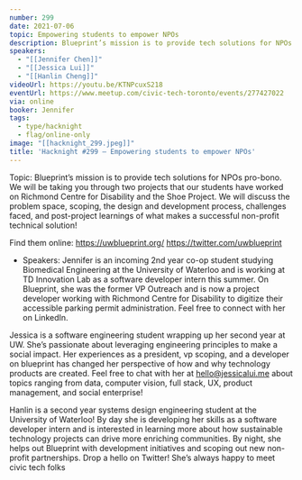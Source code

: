 ```yaml
---
number: 299
date: 2021-07-06
topic: Empowering students to empower NPOs
description: Blueprint’s mission is to provide tech solutions for NPOs pro-bono. We will be taking you through two projects that our students have worked on Richmond Centre for Disability and the Shoe Project. We will discuss the problem space, scoping, the design and development process, challenges faced, and post-project learnings of what makes a successful non-profit technical solution! https://uwblueprint.org/
speakers:
  - "[[Jennifer Chen]]"
  - "[[Jessica Lui]]"
  - "[[Hanlin Cheng]]"
videoUrl: https://youtu.be/KTNPcuxS218
eventUrl: https://www.meetup.com/civic-tech-toronto/events/277427022
via: online
booker: Jennifer
tags:
  - type/hacknight
  - flag/online-only
image: "[[hacknight_299.jpeg]]"
title: 'Hacknight #299 – Empowering students to empower NPOs'
---
```


Topic:
Blueprint’s mission is to provide tech solutions for NPOs pro-bono. We will be taking you through two projects that our students have worked on Richmond Centre for Disability and the Shoe Project. We will discuss the problem space, scoping, the design and development process, challenges faced, and post-project learnings of what makes a successful non-profit technical solution!

Find them online:
https://uwblueprint.org/
https://twitter.com/uwblueprint

+ Speakers:
Jennifer is an incoming 2nd year co-op student studying Biomedical Engineering at the University of Waterloo and is working at TD Innovation Lab as a software developer intern this summer. On Blueprint, she was the former VP Outreach and is now a project developer working with Richmond Centre for Disability to digitize their accessible parking permit administration. Feel free to connect with her on LinkedIn.

Jessica is a software engineering student wrapping up her second year at UW. She’s passionate about leveraging engineering principles to make a social impact. Her experiences as a president, vp scoping, and a developer on blueprint has changed her perspective of how and why technology products are created. Feel free to chat with her at hello@jessicalui.me about topics ranging from data, computer vision, full stack, UX, product management, and social enterprise!

Hanlin is a second year systems design engineering student at the University of Waterloo! By day she is developing her skills as a software developer intern and is interested in learning more about how sustainable technology projects can drive more enriching communities. By night, she helps out Blueprint with development initiatives and scoping out new non-profit partnerships. Drop a hello on Twitter! She’s always happy to meet civic tech folks
